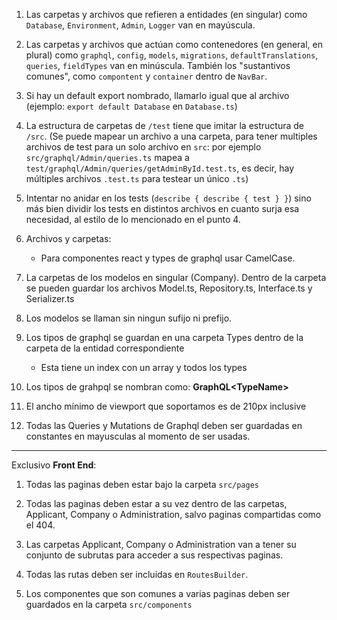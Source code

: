 1) Las carpetas y archivos que refieren a entidades (en singular) como `Database`, `Environment`, `Admin`, `Logger` van en mayúscula.

2) Las carpetas y archivos que actúan como contenedores (en general, en plural) como `graphql`, `config`, `models`, `migrations`, `defaultTranslations`, `queries`, `fieldTypes` van en minúscula. También los "sustantivos comunes", como `compontent` y `container` dentro de `NavBar`.

3) Si hay un default export nombrado, llamarlo igual que al archivo (ejemplo: `export default Database` en `Database.ts`)

4) La estructura de carpetas de `/test` tiene que imitar la estructura de `/src`.
(Se puede mapear un archivo a una carpeta, para tener multiples archivos de test para un solo archivo en `src`: por ejemplo `src/graphql/Admin/queries.ts` mapea a `test/graphql/Admin/queries/getAdminById.test.ts`, es decir, hay múltiples archivos `.test.ts` para testear un único `.ts`)

5) Intentar no anidar en los tests (`describe { describe { test } }`) sino más bien dividir los tests en distintos archivos en cuanto surja esa necesidad, al estilo de lo mencionado en el punto 4.

6) Archivos y carpetas:
    * Para componentes react y types de graphql usar CamelCase.

7) La carpetas de los modelos en singular (Company). Dentro de la carpeta se pueden guardar los 
archivos Model.ts, Repository.ts, Interface.ts y Serializer.ts

8) Los modelos se llaman sin ningun sufijo ni prefijo.

9) Los tipos de graphql se guardan en una carpeta Types dentro de la carpeta de la entidad correspondiente
    * Esta tiene un index con un array y todos los types

10) Los tipos de grahpql se nombran como: **GraphQL&lt;TypeName&gt;**

11) El ancho mínimo de viewport que soportamos es de 210px inclusive

12) Todas las Queries y Mutations de Graphql deben ser guardadas en constantes en mayusculas al momento de ser usadas.

---

Exclusivo **Front End**:

1) Todas las paginas deben estar bajo la carpeta `src/pages`

2) Todas las paginas deben estar a su vez dentro de las carpetas, Applicant, Company o Administration, salvo paginas compartidas como el 404.

3) Las carpetas Applicant, Company o Administration van a tener su conjunto de subrutas para acceder a sus respectivas paginas.

4) Todas las rutas deben ser incluidas en `RoutesBuilder`.

5) Los componentes que son comunes a varias paginas deben ser guardados en la carpeta `src/components`


